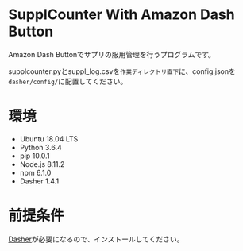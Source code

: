 # SupplCounter With Amazon Dash Button
Amazon Dash Buttonでサプリの服用管理を行うプログラムです。

supplcounter.pyとsuppl_log.csvを`作業ディレクトリ直下`に、config.jsonを`dasher/config/`に配置してください。


# 環境
- Ubuntu 18.04 LTS
- Python 3.6.4
- pip 10.0.1
- Node.js 8.11.2
- npm 6.1.0
- Dasher 1.4.1


# 前提条件
[Dasher](https://github.com/maddox/dasher)が必要になるので、インストールしてください。
